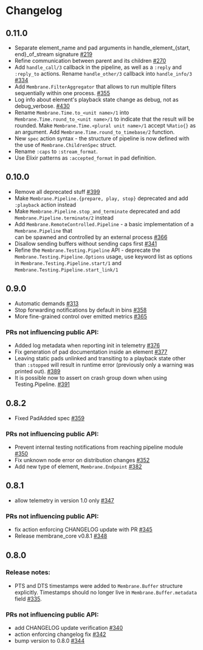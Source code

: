 # Changelog

## 0.11.0
 * Separate element_name and pad arguments in handle_element_{start, end}_of_stream signature [#219](https://github.com/membraneframework/membrane_core/issues/219)
 * Refine communication between parent and its children [#270](https://github.com/membraneframework/membrane_core/issues/270)
 * Add `handle_call/3` callback in the pipeline, as well as a `:reply` and `:reply_to` actions. Rename `handle_other/3` callback into `handle_info/3` [#334](https://github.com/membraneframework/membrane_core/issues/334)
 * Add `Membrane.FilterAggregator` that allows to run multiple filters sequentially within one process. [#355](https://github.com/membraneframework/membrane_core/pull/355)
 * Log info about element's playback state change as debug, not as debug_verbose. [#430](https://github.com/membraneframework/membrane_core/pull/430)
 * Rename `Membrane.Time.to_<unit name>/1` into `Membrane.Time.round_to_<unit name>/1` to indicate that the result will be rounded. Make `Membrane.Time.<plural unit name>/1` accept `%Ratio{}` as an argument. Add `Membrane.Time.round_to_timebase/2` function.
 * New `spec` action syntax - the structure of pipeline is now defined with the use of `Membrane.ChildrenSpec` struct.
 * Rename `:caps` to `:stream_format`.
 * Use Elixir patterns as `:accepted_format` in pad definition.

## 0.10.0
 * Remove all deprecated stuff [#399](https://github.com/membraneframework/membrane_core/pull/399)
 * Make `Membrane.Pipeline.{prepare, play, stop}` deprecated and add `:playback` action instead
 * Make `Membrane.Pipeline.stop_and_terminate` deprecated and add `Membrane.Pipeline.terminate/2` instead
 * Add `Membrane.RemoteControlled.Pipeline` - a basic implementation of a `Membrane.Pipeline` that </br>
   can be spawned and controlled by an external process [#366](https://github.com/membraneframework/membrane_core/pull/366)
 * Disallow sending buffers without sending caps first [#341](https://github.com/membraneframework/membrane_core/issues/341)
 * Refine the `Membrane.Testing.Pipeline` API - deprecate the `Membrane.Testing.Pipeline.Options` usage, use keyword list as options in `Membrane.Testing.Pipeline.start/1` and `Membrane.Testing.Pipeline.start_link/1`

## 0.9.0
 * Automatic demands [#313](https://github.com/membraneframework/membrane_core/pull/313)
 * Stop forwarding notifications by default in bins [#358](https://github.com/membraneframework/membrane_core/pull/358)
 * More fine-grained control over emitted metrics [#365](https://github.com/membraneframework/membrane_core/pull/365)

 ### PRs not influencing public API:
 * Added log metadata when reporting init in telemetry [#376](https://github.com/membraneframework/membrane_core/pull/376)
 * Fix generation of pad documentation inside an element [#377](https://github.com/membraneframework/membrane_core/pull/377)
 * Leaving static pads unlinked and transiting to a playback state other than `:stopped` will result
 in runtime error (previously only a warning was printed out). [#389](https://github.com/membraneframework/membrane_core/pull/389)
 * It is possible now to assert on crash group down when using Testing.Pipeline. [#391](https://github.com/membraneframework/membrane_core/pull/391)

## 0.8.2
 * Fixed PadAdded spec [#359](https://github.com/membraneframework/membrane_core/pull/359)
### PRs not influencing public API:
 * Prevent internal testing notifications from reaching pipeline module [#350](https://github.com/membraneframework/membrane_core/pull/350)
 * Fix unknown node error on distribution changes [#352](https://github.com/membraneframework/membrane_core/pull/352)
 * Add new type of element, `Membrane.Endpoint` [#382](https://github.com/membraneframework/membrane_core/pull/382)

## 0.8.1
 * allow telemetry in version 1.0 only [#347](https://github.com/membraneframework/membrane_core/pull/347)
### PRs not influencing public API:
 * fix action enforcing CHANGELOG update with PR [#345](https://github.com/membraneframework/membrane_core/pull/345)
 * Release membrane_core v0.8.1 [#348](https://github.com/membraneframework/membrane_core/pull/348)

## 0.8.0
### Release notes:
  * PTS and DTS timestamps were added to `Membrane.Buffer` structure explicitly. Timestamps should no longer live in `Membrane.Buffer.metadata` field [#335](https://github.com/membraneframework/membrane_core/pull/335).

### PRs not influencing public API:
  * add CHANGELOG update verification [#340](https://github.com/membraneframework/membrane_core/pull/340)
  * action enforcing changelog fix [#342](https://github.com/membraneframework/membrane_core/pull/342)
  * bump version to 0.8.0 [#344](https://github.com/membraneframework/membrane_core/pull/344)
